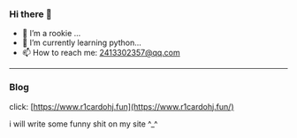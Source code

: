 ### Hi there 👋

- 🔭 I’m a rookie ...
- 🌱 I’m currently learning python...
- 📫 How to reach me: 2413302357@qq.com

---
### Blog  

click: [https://www.r1cardohj.fun](https://www.r1cardohj.fun/)

i will write some funny shit on my site ^_^

